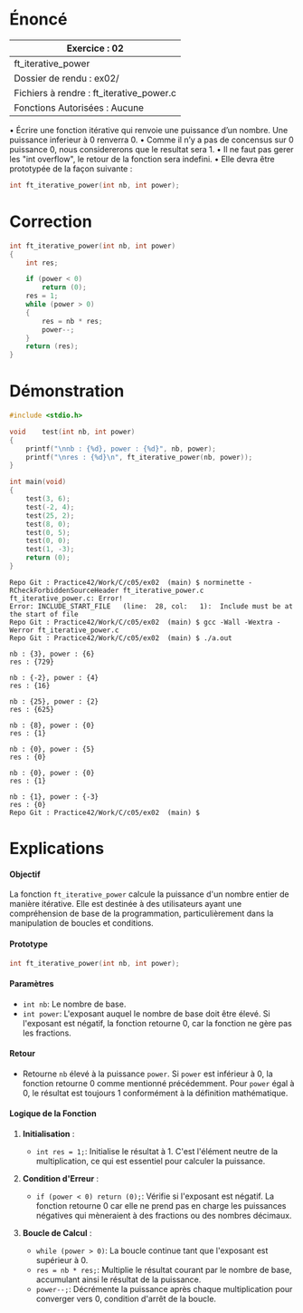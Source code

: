 # Énoncé

| Exercice : 02                            |
| ---------------------------------------- |
| ft_iterative_power                       |
| Dossier de rendu : ex02/                 |
| Fichiers à rendre : ft_iterative_power.c |
| Fonctions Autorisées : Aucune            |
• Écrire une fonction itérative qui renvoie une puissance d’un nombre. Une puissance
inferieur à 0 renverra 0.
• Comme il n’y a pas de concensus sur 0 puissance 0, nous considererons que le
resultat sera 1.
• Il ne faut pas gerer les "int overflow", le retour de la fonction sera indefini.
• Elle devra être prototypée de la façon suivante :
```C
int ft_iterative_power(int nb, int power);
```
# Correction

```C
int	ft_iterative_power(int nb, int power)
{
	int	res;

	if (power < 0)
		return (0);
	res = 1;
	while (power > 0)
	{
		res = nb * res;
		power--;
	}
	return (res);
}
```
# Démonstration

```C
#include <stdio.h>

void	test(int nb, int power)
{
	printf("\nnb : {%d}, power : {%d}", nb, power);
	printf("\nres : {%d}\n", ft_iterative_power(nb, power));
}

int	main(void)
{
	test(3, 6);
	test(-2, 4);
	test(25, 2);
	test(8, 0);
	test(0, 5);
	test(0, 0);
	test(1, -3);
	return (0);
}
```

```
Repo Git : Practice42/Work/C/c05/ex02  (main) $ norminette -RCheckForbiddenSourceHeader ft_iterative_power.c 
ft_iterative_power.c: Error!
Error: INCLUDE_START_FILE   (line:  28, col:   1):	Include must be at the start of file
Repo Git : Practice42/Work/C/c05/ex02  (main) $ gcc -Wall -Wextra -Werror ft_iterative_power.c 
Repo Git : Practice42/Work/C/c05/ex02  (main) $ ./a.out 

nb : {3}, power : {6}
res : {729}

nb : {-2}, power : {4}
res : {16}

nb : {25}, power : {2}
res : {625}

nb : {8}, power : {0}
res : {1}

nb : {0}, power : {5}
res : {0}

nb : {0}, power : {0}
res : {1}

nb : {1}, power : {-3}
res : {0}
Repo Git : Practice42/Work/C/c05/ex02  (main) $ 
```
# Explications

#### Objectif
La fonction `ft_iterative_power` calcule la puissance d'un nombre entier de manière itérative. Elle est destinée à des utilisateurs ayant une compréhension de base de la programmation, particulièrement dans la manipulation de boucles et conditions.

#### Prototype
```c
int ft_iterative_power(int nb, int power);
```

#### Paramètres
- `int nb`: Le nombre de base.
- `int power`: L'exposant auquel le nombre de base doit être élevé. Si l'exposant est négatif, la fonction retourne 0, car la fonction ne gère pas les fractions.

#### Retour
- Retourne `nb` élevé à la puissance `power`. Si `power` est inférieur à 0, la fonction retourne 0 comme mentionné précédemment. Pour `power` égal à 0, le résultat est toujours 1 conformément à la définition mathématique.

#### Logique de la Fonction
1. **Initialisation** : 
   - `int res = 1;`: Initialise le résultat à 1. C'est l'élément neutre de la multiplication, ce qui est essentiel pour calculer la puissance.

2. **Condition d'Erreur** :
   - `if (power < 0) return (0);`: Vérifie si l'exposant est négatif. La fonction retourne 0 car elle ne prend pas en charge les puissances négatives qui mèneraient à des fractions ou des nombres décimaux.

3. **Boucle de Calcul** :
   - `while (power > 0)`: La boucle continue tant que l'exposant est supérieur à 0.
   - `res = nb * res;`: Multiplie le résultat courant par le nombre de base, accumulant ainsi le résultat de la puissance.
   - `power--;`: Décrémente la puissance après chaque multiplication pour converger vers 0, condition d'arrêt de la boucle.
